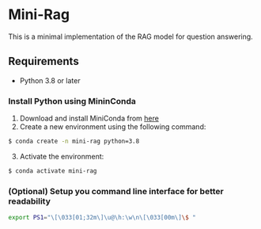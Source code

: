 # Mini-Rag

This is a minimal implementation of the RAG model for question answering.

## Requirements 

- Python 3.8 or later

### Install Python using MininConda 

1) Download and install MiniConda from [here](https://www.anaconda.com/docs/main#quick-command-line-install) 
2) Create a new environment using the following command:
```bash
$ conda create -n mini-rag python=3.8
```
3) Activate the environment:
```bash
$ conda activate mini-rag
```
### (Optional) Setup you command line interface for better readability
```bash
export PS1="\[\033[01;32m\]\u@\h:\w\n\[\033[00m\]\$ "
```
